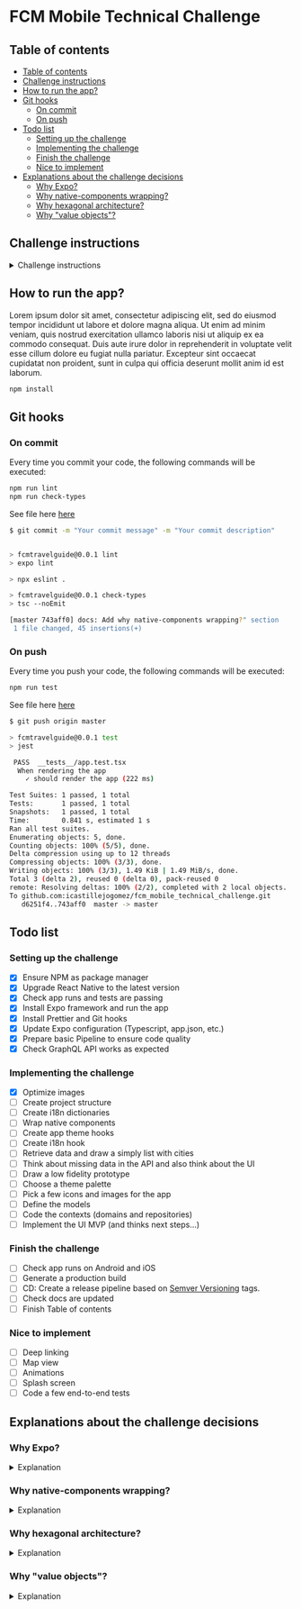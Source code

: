 # FCM Mobile Technical Challenge

## Table of contents

* [Table of contents](#table-of-contents)
* [Challenge instructions](#challenge-instructions)
* [How to run the app?](#how-to-run-the-app-)
* [Git hooks](#git-hooks)
  + [On commit](#on-commit)
  + [On push](#on-push)
* [Todo list](#todo-list)
  + [Setting up the challenge](#setting-up-the-challenge)
  + [Implementing the challenge](#implementing-the-challenge)
  + [Finish the challenge](#finish-the-challenge)
  + [Nice to implement](#nice-to-implement)
* [Explanations about the challenge decisions](#explanations-about-the-challenge-decisions)
  + [Why Expo?](#why-expo-)
  + [Why native-components wrapping?](#why-native-components-wrapping-)
  + [Why hexagonal architecture?](#why-hexagonal-architecture-)
  + [Why "value objects"?](#why--value-objects--)


## Challenge instructions

<details>
  <summary>Challenge instructions</summary>

  ## What
  FCM Digital team want to launch a new shiny travel guide app. We found that we have the chance to deliver a great product to our travelers. All best information about main world cities in their hands.

  ## Why
  Our current app is the best business itinerary app for FCM customers and we want to offer them a good curated travel guide, without risking the usability of main app in terms of disk usage and complexity. KISS principle.

  ## How
  As we are tech enthusiasts we want to improve our infrastructure, so we decided to implement a GraphQL API to be consumed by our frontend team. Many developers love this technology and after some research we think it fits perfectly for mobile and web apps using React. 

  We need your help to build a first prototype in react native, so we can test the potential of using this technology.

  ## Brief
  First version of the app needs to have following things:
  - Home screen with cities list
  - Detail city screen or embedded component in the list with some useful information as city name, currency, some monuments to visit and some restaurants

  ## Delivery
  Final solution is up to you, there are as many solutions as developers exists. You decide how to present the MVP taking design, usability, architecture and completeness decisions.

  ## How to use challenge API
  To run GraphQL API execute following command

  ````
  yarn run graphql
  ````

  It will launch a local graphql in ```http://localhost:3000/``` to use as graphql endpoint in your app.

  This local server gives you all data from ```db.js``` file and you can test your graphql queries with integrated GraphiQL IDE in ```http://localhost:3000/graphql```

  ````
  Example queries

  query {
    City(id: 2) {
      name
    }
  }

  query {
    allCities {
      name
    }
  }
  ````

  ## How to use Graphql in react native

  React native community recommends Apollo Client as the best library to use GraphQL in mobile (Visit https://www.apollographql.com/docs/react/)
</details>

## How to run the app?

Lorem ipsum dolor sit amet, consectetur adipiscing elit, sed do eiusmod tempor incididunt ut labore et dolore magna aliqua. Ut enim ad minim veniam, quis nostrud exercitation ullamco laboris nisi ut aliquip ex ea commodo consequat. Duis aute irure dolor in reprehenderit in voluptate velit esse cillum dolore eu fugiat nulla pariatur. Excepteur sint occaecat cupidatat non proident, sunt in culpa qui officia deserunt mollit anim id est laborum.

```bash
npm install
```

## Git hooks

### On commit

Every time you commit your code, the following commands will be executed:

```bash
npm run lint
npm run check-types
```
See file here [here](/.husky/pre-commit)

```bash
$ git commit -m "Your commit message" -m "Your commit description"


> fcmtravelguide@0.0.1 lint
> expo lint

> npx eslint .

> fcmtravelguide@0.0.1 check-types
> tsc --noEmit

[master 743aff0] docs: Add why native-components wrapping?" section
 1 file changed, 45 insertions(+)
```

### On push

Every time you push your code, the following commands will be executed:

```bash
npm run test
```
See file here [here](/.husky/pre-push)

```bash
$ git push origin master

> fcmtravelguide@0.0.1 test
> jest

 PASS  __tests__/app.test.tsx
  When rendering the app
    ✓ should render the app (222 ms)

Test Suites: 1 passed, 1 total
Tests:       1 passed, 1 total
Snapshots:   1 passed, 1 total
Time:        0.841 s, estimated 1 s
Ran all test suites.
Enumerating objects: 5, done.
Counting objects: 100% (5/5), done.
Delta compression using up to 12 threads
Compressing objects: 100% (3/3), done.
Writing objects: 100% (3/3), 1.49 KiB | 1.49 MiB/s, done.
Total 3 (delta 2), reused 0 (delta 0), pack-reused 0
remote: Resolving deltas: 100% (2/2), completed with 2 local objects.
To github.com:icastillejogomez/fcm_mobile_technical_challenge.git
   d6251f4..743aff0  master -> master
```

## Todo list

### Setting up the challenge

- [x] Ensure NPM as package manager
- [x] Upgrade React Native to the latest version
- [x] Check app runs and tests are passing
- [x] Install Expo framework and run the app
- [x] Install Prettier and Git hooks
- [x] Update Expo configuration (Typescript, app.json, etc.)
- [x] Prepare basic Pipeline to ensure code quality
- [x] Check GraphQL API works as expected

### Implementing the challenge

- [x] Optimize images
- [ ] Create project structure
- [ ] Create i18n dictionaries
- [ ] Wrap native components
- [ ] Create app theme hooks
- [ ] Create i18n hook
- [ ] Retrieve data and draw a simply list with cities
- [ ] Think about missing data in the API and also think about the UI
- [ ] Draw a low fidelity prototype
- [ ] Choose a theme palette
- [ ] Pick a few icons and images for the app
- [ ] Define the models
- [ ] Code the contexts (domains and repositories)
- [ ] Implement the UI MVP (and thinks next steps...)

### Finish the challenge

- [ ] Check app runs on Android and iOS
- [ ] Generate a production build
- [ ] CD: Create a release pipeline based on [Semver Versioning](https://semver.org/) tags.
- [ ] Check docs are updated
- [ ] Finish Table of contents

### Nice to implement

- [ ] Deep linking
- [ ] Map view
- [ ] Animations
- [ ] Splash screen
- [ ] Code a few end-to-end tests

## Explanations about the challenge decisions

### Why Expo?

<details>
  <summary>Explanation</summary>
  <br />
  Expo is a React Native framework that allows you to build native iOS and Android apps using JavaScript and React. It is a great tool for building cross-platform apps and it is easy to use. It also has a lot of community support and a lot of plugins that can be used to extend the functionality of the framework. Eventhough in the past was a risky choice, nowadays is worth it. With Expo we can spend time on the business logic and what users want and not on the platform specifics.
</details>

### Why native-components wrapping?

<details>
  <summary>Explanation</summary>
  <br />
  Lorem ipsum dolor sit amet, consectetur adipiscing elit, sed do eiusmod tempor incididunt ut labore et dolore magna aliqua. Ut enim ad minim veniam, quis nostrud exercitation ullamco laboris nisi ut aliquip ex ea commodo consequat. Duis aute irure dolor in reprehenderit in voluptate velit esse cillum dolore eu fugiat nulla pariatur. Excepteur sint occaecat cupidatat non proident, sunt in culpa qui officia deserunt mollit anim id est laborum.
  <br />

  ```typescript
  import { Text, StyleSheet } from 'react-native'
  import type { TextProps } from 'react-native'

  export type FMCTextVariant = 'default' | 'inherit' | 'title' | 'caption'
  export type FMCTextWeight = 'normal' | 'bold' | '100' | '200' | '300' | '400' | '500' | '600' | '700' | '800' | '900'
  export type FMCTextColor = 'default' | 'inherit' | 'primary' | 'secondary' | 'tertiary' | 'error' | 'warning' | 'success' | 'info'

  export type FMCTextProps = TextProps & {
    variant?: FMCTextVariant
    weight?: FMCTextWeight
    color?: FMCTextColor
    size?: FMCTextSize
  }

  export const FMCText = (props: FMCTextProps) => {
    const { variant = 'default', weight = 'normal', color = 'default', size = 'medium', ...rest } = props

    return (
      <Text
        {...rest}
        style={[
          {
            fontWeight: weight,
            color: color,
            fontSize: size,
          },
          rest.style,
        ]}
      />
    )
  }

  const styles = StyleSheet.create({})
  ```
</details>

### Why hexagonal architecture?

<details>
  <summary>Explanation</summary>
  <br />
  Hexagonal architecture is a software design pattern that helps to organize code into smaller, more manageable modules. It is based on the idea of dividing a system into discrete, independent modules that communicate with each other through well-defined interfaces. Each module has a clear responsibility and is responsible for a specific part of the system. This helps to keep the code modular and easier to understand and maintain.
</details>

### Why "value objects"?

<details>
  <summary>Explanation</summary>
  <br />

  Lorem ipsum dolor sit amet, consectetur adipiscing elit, sed do eiusmod tempor incididunt ut labore et dolore magna aliqua. Ut enim ad minim veniam, quis nostrud exercitation ullamco laboris nisi ut aliquip ex ea commodo consequat. Duis aute irure dolor in reprehenderit in voluptate velit esse cillum dolore eu fugiat nulla pariatur. Excepteur sint occaecat cupidatat non proident, sunt in culpa qui officia deserunt mollit anim id est laborum.

  ```typescript
  class City {
    ...
    private readonly name: CityName // <-- Why CityName instead of simple string type?
    ...


    ...
  }

  class CityName extends StringValueObject {
    constructor(name: string) {
      super(name)
      this.ensureCityNameIsNonEmpty()
    }

    private ensureCityNameIsNonEmpty(): void {
      const value = this.getValue()
      if (value.length === 0) {
        throw new Error('City name cannot be empty')
      }
    }
  }
  ```
</details>